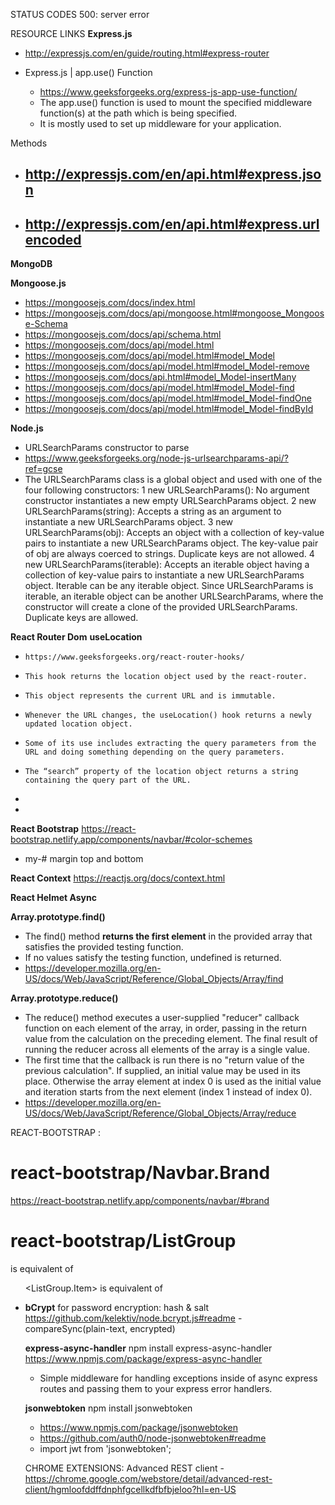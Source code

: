 STATUS CODES
500: server error

RESOURCE LINKS
**Express.js**
- http://expressjs.com/en/guide/routing.html#express-router

- Express.js | app.use() Function
  - https://www.geeksforgeeks.org/express-js-app-use-function/
  - The app.use() function is used to mount the specified middleware function(s) at the path which is being specified.
  - It is mostly used to set up middleware for your application.

Methods
- http://expressjs.com/en/api.html#express.json
  - 
- http://expressjs.com/en/api.html#express.urlencoded
  - 










**MongoDB**










**Mongoose.js**
- https://mongoosejs.com/docs/index.html
- https://mongoosejs.com/docs/api/mongoose.html#mongoose_Mongoose-Schema
- https://mongoosejs.com/docs/api/schema.html
- https://mongoosejs.com/docs/api/model.html
- https://mongoosejs.com/docs/api/model.html#model_Model
- https://mongoosejs.com/docs/api/model.html#model_Model-remove
- https://mongoosejs.com/docs/api.html#model_Model-insertMany
- https://mongoosejs.com/docs/api/model.html#model_Model-find
- https://mongoosejs.com/docs/api/model.html#model_Model-findOne
- https://mongoosejs.com/docs/api/model.html#model_Model-findById










**Node.js**
- URLSearchParams constructor to parse
- https://www.geeksforgeeks.org/node-js-urlsearchparams-api/?ref=gcse
- The URLSearchParams class is a global object and used with one of the four following constructors:
  1 new URLSearchParams(): No argument constructor instantiates a new empty URLSearchParams object.
  2 new URLSearchParams(string): Accepts a string as an argument to instantiate a new URLSearchParams object.
  3 new URLSearchParams(obj): Accepts an object with a collection of key-value pairs to instantiate a new URLSearchParams object. The key-value pair of obj are always coerced to strings. Duplicate keys are not allowed.
  4 new URLSearchParams(iterable): Accepts an iterable object having a collection of key-value pairs to instantiate a new URLSearchParams object. Iterable can be any iterable object. Since URLSearchParams is iterable, an iterable object can be another URLSearchParams, where the constructor will create a clone of the provided URLSearchParams. Duplicate keys are allowed.










**React Router Dom**
__useLocation__  
-     https://www.geeksforgeeks.org/react-router-hooks/
-     This hook returns the location object used by the react-router. 
-     This object represents the current URL and is immutable. 
-     Whenever the URL changes, the useLocation() hook returns a newly updated location object. 
-     Some of its use includes extracting the query parameters from the URL and doing something depending on the query parameters. 
-     The “search” property of the location object returns a string containing the query part of the URL.
-     

-     










**React Bootstrap**
https://react-bootstrap.netlify.app/components/navbar/#color-schemes
- my-#  margin top and bottom










**React Context**
https://reactjs.org/docs/context.html









**React Helmet Async**











__**Array.prototype.find()**__
- The find() method **returns the first element** in the provided array that satisfies the provided testing function. 
- If no values satisfy the testing function, undefined is returned.
- https://developer.mozilla.org/en-US/docs/Web/JavaScript/Reference/Global_Objects/Array/find



__**Array.prototype.reduce()**__
- The reduce() method executes a user-supplied "reducer" callback function on each element of the array, in order, passing in the return value from the calculation on the preceding element. The final result of running the reducer across all elements of the array is a single value.
- The first time that the callback is run there is no "return value of the previous calculation". If supplied, an initial value may be used in its place. Otherwise the array element at index 0 is used as the initial value and iteration starts from the next element (index 1 instead of index 0).
- https://developer.mozilla.org/en-US/docs/Web/JavaScript/Reference/Global_Objects/Array/reduce









REACT-BOOTSTRAP :
# react-bootstrap/Navbar.Brand
https://react-bootstrap.netlify.app/components/navbar/#brand


# react-bootstrap/ListGroup
<ListGroup> is equivalent of <ul>
<ListGroup.Item> is equivalent of <li>










**bCrypt**
for password encryption: hash & salt
https://github.com/kelektiv/node.bcrypt.js#readme
      -compareSync(plain-text, encrypted)




**express-async-handler**
npm install express-async-handler
https://www.npmjs.com/package/express-async-handler
- Simple middleware for handling exceptions inside of async express routes and passing them to your express error handlers.


**jsonwebtoken**
npm install jsonwebtoken
- https://www.npmjs.com/package/jsonwebtoken
- https://github.com/auth0/node-jsonwebtoken#readme
- import jwt from 'jsonwebtoken';









CHROME EXTENSIONS:
Advanced REST client - https://chrome.google.com/webstore/detail/advanced-rest-client/hgmloofddffdnphfgcellkdfbfbjeloo?hl=en-US